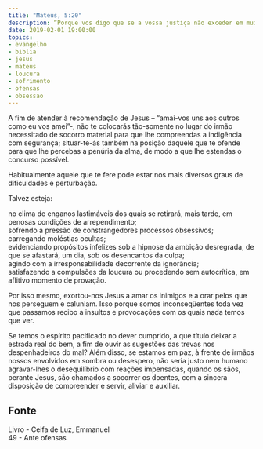 ```yaml
---
title: "Mateus, 5:20"
description: “Porque vos digo que se a vossa justiça não exceder em muito a dos escribas e fariseus,jamais entrareis no Reino dos Céus.” – Jesus
date: 2019-02-01 19:00:00
topics: 
- evangelho
- biblia
- jesus
- mateus
- loucura
- sofrimento
- ofensas
- obsessao
---
```


A fim de atender à recomendação de Jesus – “amai-vos uns aos outros como eu vos amei”-,
não te colocarás tão-somente no lugar do irmão necessitado de socorro material para que lhe
compreendas a indigência com segurança; situar-te-ás também na posição daquele que te
ofende para que lhe percebas a penúria da alma, de modo a que lhe estendas o concurso
possível.

Habitualmente aquele que te fere pode estar nos mais diversos graus de dificuldades e
perturbação.

Talvez esteja:

no clima de enganos lastimáveis dos quais se retirará, mais tarde, em penosas condições de arrependimento;  
sofrendo a pressão de constrangedores processos obsessivos;  
carregando moléstias ocultas;  
evidenciando propósitos infelizes sob a hipnose da ambição desregrada, de que se afastará, um dia, sob os desencantos da culpa;  
agindo com a irresponsabilidade decorrente da ignorância;  
satisfazendo a compulsões da loucura ou procedendo sem autocrítica, em aflitivo momento de provação.  

Por isso mesmo, exortou-nos Jesus a amar os inimigos e a orar pelos que nos perseguem e
caluniam. Isso porque somos inconseqüentes toda vez que passamos recibo a insultos e
provocações com os quais nada temos que ver.

Se temos o espírito pacificado no dever cumprido, a que título deixar a estrada
real do bem, a fim de ouvir as sugestões das trevas nos despenhadeiros do mal?
Além disso, se estamos em paz, à frente de irmãos nossos envolvidos em sombra ou
desespero, não seria justo nem humano agravar-lhes o desequilíbrio com reações
impensadas, quando os sãos, perante Jesus, são chamados a socorrer os doentes,
com a sincera disposição de compreender e servir, aliviar e auxiliar.


## Fonte
Livro - Ceifa de Luz, Emmanuel  
49 - Ante ofensas
